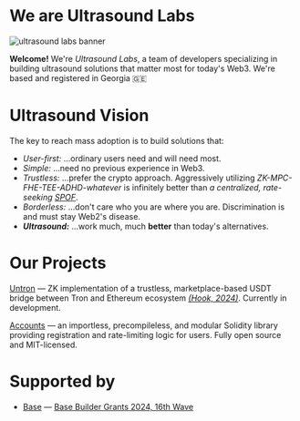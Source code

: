 # We are Ultrasound Labs

![ultrasound labs banner](https://github.com/user-attachments/assets/bfccc0d5-d3bf-40fa-84a0-783732a451dd)

**Welcome!** We're *Ultrasound Labs*, a team of developers specializing in building ultrasound solutions that matter most for today's Web3. We're based and registered in Georgia 🇬🇪

# Ultrasound Vision

The key to reach mass adoption is to build solutions that:
- *User-first:* ...ordinary users need and will need most.
- *Simple:* ...need no previous experience in Web3.
- *Trustless:* ...prefer the crypto approach. Aggressively utilizing *ZK-MPC-FHE-TEE-ADHD-whatever* is infinitely better than *a centralized, rate-seeking [SPOF](https://en.wikipedia.org/wiki/Single_point_of_failure)*.
- *Borderless:* ...don't care who you are where you are. Discrimination is and must stay Web2's disease.
- ***Ultrasound:*** ...work much, much **better** than today's alternatives.

# Our Projects

[Untron](https://github.com/ultrasoundlabs/untron/) — ZK implementation of a trustless, marketplace-based USDT bridge between Tron and Ethereum ecosystem [*(Hook, 2024)*](https://ethresear.ch/t/p2p-zk-light-client-bridge-between-tron-and-ethereum-l2s/19931). Currently in development.

[Accounts](https://github.com/ultrasoundlabs/Accounts) — an importless, precompileless, and modular Solidity library providing registration and rate-limiting logic for users. Fully open source and MIT-licensed.

# Supported by

- [Base](https://base.org) — [Base Builder Grants 2024, 16th Wave](https://x.com/base/status/1828566637714551173)
